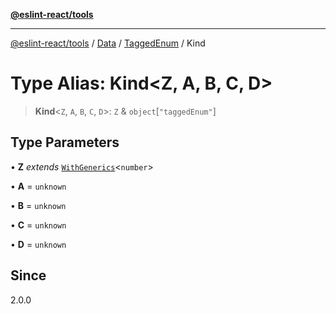 [**@eslint-react/tools**](../../../../../README.md)

***

[@eslint-react/tools](../../../../../README.md) / [Data](../../../README.md) / [TaggedEnum](../README.md) / Kind

# Type Alias: Kind\<Z, A, B, C, D\>

> **Kind**\<`Z`, `A`, `B`, `C`, `D`\>: `Z` & `object`\[`"taggedEnum"`\]

## Type Parameters

• **Z** *extends* [`WithGenerics`](../interfaces/WithGenerics.md)\<`number`\>

• **A** = `unknown`

• **B** = `unknown`

• **C** = `unknown`

• **D** = `unknown`

## Since

2.0.0
